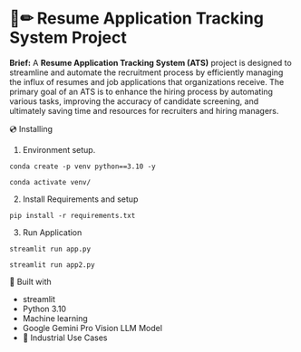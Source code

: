 # 📄✏ Resume Application Tracking System Project
**Brief:** A **Resume Application Tracking System (ATS)** project is designed to streamline and automate the recruitment process by efficiently managing the influx of resumes and job applications that organizations receive. The primary goal of an ATS is to enhance the hiring process by automating various tasks, improving the accuracy of candidate screening, and ultimately saving time and resources for recruiters and hiring managers.


💿 Installing
1. Environment setup.
```
conda create -p venv python==3.10 -y
```
```
conda activate venv/
````
2. Install Requirements and setup
```
pip install -r requirements.txt
```
3. Run Application
```
streamlit run app.py
```
```
streamlit run app2.py
```



🔧 Built with
- streamlit
- Python 3.10
- Machine learning
- Google Gemini Pro Vision LLM Model
- 🏦 Industrial Use Cases